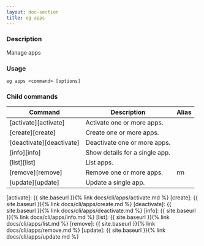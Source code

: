 ```yaml
---
layout: doc-section
title: eg apps
---
```


### Description

Manage apps

### Usage

```shell
eg apps <command> [options]
```

### Child commands

| Command                  | Description                    | Alias |
| ---                      | ---                            | ---   |
| [activate][activate]     | Activate one or more apps.     |       |
| [create][create]         | Create one or more apps.       |       |
| [deactivate][deactivate] | Deactivate one or more apps.   |       |
| [info][info]             | Show details for a single app. |       |
| [list][list]             | List apps.                     |       |
| [remove][remove]         | Remove one or more apps.       | rm    |
| [update][update]         | Update a single app.           |       |


[activate]: {{ site.baseurl }}{% link docs/cli/apps/activate.md %}
[create]: {{ site.baseurl }}{% link docs/cli/apps/create.md %}
[deactivate]: {{ site.baseurl }}{% link docs/cli/apps/deactivate.md %}
[info]: {{ site.baseurl }}{% link docs/cli/apps/info.md %}
[list]: {{ site.baseurl }}{% link docs/cli/apps/list.md %}
[remove]: {{ site.baseurl }}{% link docs/cli/apps/remove.md %}
[update]: {{ site.baseurl }}{% link docs/cli/apps/update.md %}
